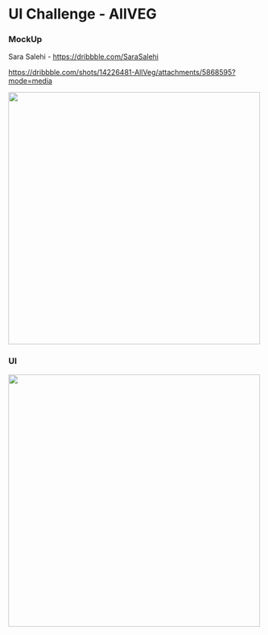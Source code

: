 # UI Challenge - AllVEG

### MockUp
Sara Salehi - https://dribbble.com/SaraSalehi

https://dribbble.com/shots/14226481-AllVeg/attachments/5868595?mode=media

<img src="https://user-images.githubusercontent.com/38634046/93664654-f0090880-fa46-11ea-8438-4fe4c01b0dfa.png" height="500">

### UI

<img src="https://user-images.githubusercontent.com/38634046/93664816-0a8fb180-fa48-11ea-8a2b-a70c3ca3369e.gif" height="500">
